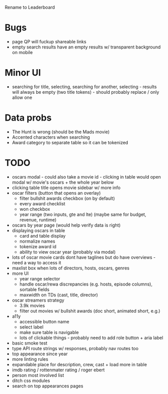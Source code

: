 Rename to Leaderboard

# Bugs

- page QP will fuckup shareable links
- empty search results have an empty results w/ transparent background on mobile

# Minor UI

- searching for title, selecting, searching for another, selecting - results will always be empty (two title tokens) - should probably replace / only allow one

# Data probs

- The Hunt is wrong (should be the Mads movie)
- Accented characters when searching
- Award category to separate table so it can be tokenized

# TODO

- oscars modal - could also take a movie id - clicking in table would open modal w/ movie's oscars + the whole year below
- clicking table title opens movie sidebar w/ more info
- oscar filters (button that opens an overlay)
  - filter bullshit awards checkbox (on by default)
  - every award checklist
  - won checkbox
  - year range (two inputs, gte and lte) (maybe same for budget, revenue, runtime)
- oscars by year page (would help verify data is right)
- displaying oscars in table
  - card and table display
  - normalize names
  - tokenize award id
  - ability to view oscar year (probably via modal)
- lots of oscar movie cards dont have taglines but do have overviews - need a way to access it
- maxlist box when lots of directors, hosts, oscars, genres
- more UI
  - year range selector
  - handle oscar/rewa discrepancies (e.g. hosts, episode columns), sortable fields
  - maxwidth on TDs (cast, title, director)
- oscar streamers strategy
  - 3.9k movies
  - filter out movies w/ bullshit awards (doc short, animated short, e.g.)
- a11y
  - accessible button name
  - select label
  - make sure table is navigable
  - lots of clickable things - probably need to add role button + aria label
- basic smoke test
- type API route strings w/ responses, probably nav routes too
- top appearance since year
- more linting rules
- expandable place for description, crew, cast + load more in table
- imdb rating / rottenmater rating / roger ebert
- person most involved list
- ditch css modules
- search on top appearances pages
